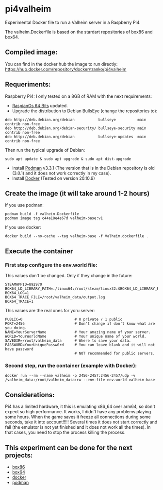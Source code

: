 # pi4valheim
Experimental Docker file to run a Valheim server in a Raspberry Pi4.

The valheim.Dockerfile is based on the stardart repositories of box86 and box64.

## Compiled image:
You can find in the docker hub the image to run directly: https://hub.docker.com/repository/docker/tranko/pi4valheim

## Requeriments:
Raspberry Pi4: I only tested on a 8GB of RAM with the next requirements:
- [RaspianOs 64 Bits](https://downloads.raspberrypi.org/raspios_arm64/images/raspios_arm64-2020-05-28/) updated.
- Upgrade the distribution to Debian BullsEye (change the repositories to):

```
deb http://deb.debian.org/debian           bullseye          main contrib non-free
deb http://deb.debian.org/debian-security/ bullseye-security main contrib non-free
deb http://deb.debian.org/debian           bullseye-updates  main contrib non-free
```

Then run the typical upgrade of Debian:
```
sudo apt update & sudo apt upgrade & sudo apt dist-upgrade
```

- Install [Podman](https://podman.io/getting-started/installation) v3.3.1 (The version that is in the Debian repository is old (3.0.1) and it does not work correctly in my case).
- Install [Docker](https://docs.docker.com/engine/install/debian/) (Tested on version 20.10.9)

## Create the image (it will take around 1-2 hours)

If you use podman: 

    podman build -f valheim.Dockerfile
    podman image tag c44a18e4e67d valheim-base:v1

If you use docker:

    docker build --no-cache --tag valheim-base -f Valheim.dockerfile .
        
## Execute the container

### First step configure the env.world file:

This values don't be changed. Only if they change in the future:
    
    STEAMAPPID=892970
    BOX64_LD_LIBRARY_PATH=./linux64:/root/steam/linux32:$BOX64_LD_LIBRARY_PATH
    BOX64_LOG=1
    BOX64_TRACE_FILE=/root/valheim_data/output.log
    BOX64_TRACE=1
    
This values are the real ones for yoru server:    
    
    PUBLIC=0                        # 0 private / 1 public
    PORT=2456                       # Don't change if don't know what are you doing. 
    NAME=YourServerName             # Your amazing name of your server.
    WORLD=YourWorldName             # Your unique name of your world.
    SAVEDIR=/root/valheim_data      # Where to save your data.
    PASSWORD=YourUniquePassw0rd     # You can leave blank and it will not have password
                                    # NOT recommended for public servers.

### Second step, run the container (example with Docker):

    docker run --rm --name valheim -p 2456-2457:2456-2457/udp -v /valheim_data:/root/valheim_data:rw --env-file env.world valheim-base

## Considerations:
Pi4 has a limited hardware, it this is emulating x86_64 over arm64, so don't expect so high performance. It works, I didn't have any problems playing some hours.
When the game saves it freeze all connections during some seconds, take it into account!!!!! Several times it does not start correctly and fail (the emulator is not yet finished and it does not work all the times). In that cases, you need to stop the process killing the process.

## This experiment can be done for the next projects:
- [box86](https://github.com/ptitSeb/box86)
- [box64](https://github.com/ptitSeb/box64)
- [docker](docker.com)
- [podman](podman.io)
